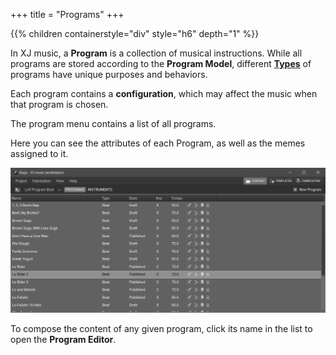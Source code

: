 +++
title = "Programs"
+++

{{% children containerstyle="div" style="h6" depth="1" %}}

In XJ music, a **Program** is a collection of musical instructions. While all programs are stored according to the **Program Model**, different [**Types**](/legacy-getting-started/Programs/Types%20of%20Programs/) of programs have unique purposes and behaviors.

Each program contains a **configuration**, which may affect the music when that program is chosen.

The program menu contains a list of all programs.

Here you can see the attributes of each Program, as well as the memes assigned to it.

![Programs](programs.png)

To compose the content of any given program,
click its name in the list to open the **Program Editor**.

